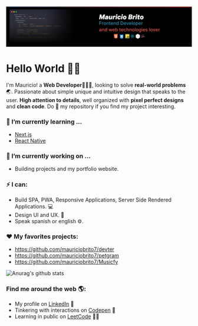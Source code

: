 <!--
**mauriciobrito7/mauriciobrito7** is a ✨ _special_ ✨ repository because its `README.md` (this file) appears on your GitHub profile.

Here are some ideas to get you started:

- 🔭 I’m currently working on ...
- 🌱 I’m currently learning ...
- 👯 I’m looking to collaborate on ...
- 🤔 I’m looking for help with ...
- 💬 Ask me about ...
- 📫 How to reach me: ...
- 😄 Pronouns: ...
- ⚡ Fun fact: ...
-->

![](./img/banner.jpg)

# Hello World 👋🏽

I'm Mauricio! a **Web Developer**👨🏽‍💻, looking to solve **real-world problems**:earth_asia:. Passionate about simple unique and intuitive design that speaks to the user. **High attention to details**, well organized with **pixel perfect designs** and **clean code**. Do :star2: my repository if you find my project interesting.

### 🌱 I’m currently learning ...

- <a  href="https://nextjs.org/">Next.js</a>
- <a  href="https://reactnative.dev/">React Native</a>

### 🔭 I’m currently working on ...

- Building projects and my portfolio website.

### ⚡ I can:

- Build SPA, PWA, Responsive Applications, Server Side Rendered Applications. 💻
- Design UI and UX. 🎨
- Speak spanish or english ⚙.

### ❤ My favorites projects:

- https://github.com/mauriciobrito7/devter
- https://github.com/mauriciobrito7/petgram
- https://github.com/mauriciobrito7/Musicfy

![Anurag's github stats](https://github-readme-stats.vercel.app/api?username=mauriciobrito7&show_icons=true&theme=radical)

### Find me around the web 🌎:

- My profile on <a  href="https://www.linkedin.com/in/mauricio-brito-62b0a6140/">LinkedIn</a> 💼
- Tinkering with interactions on <a href="https://codepen.io/MauricioBrito7"> Codepen</a> 🏓
- Learning in public on <a href="https://leetcode.com/mauriciobrito7/">LeetCode</a> ✍🏽
